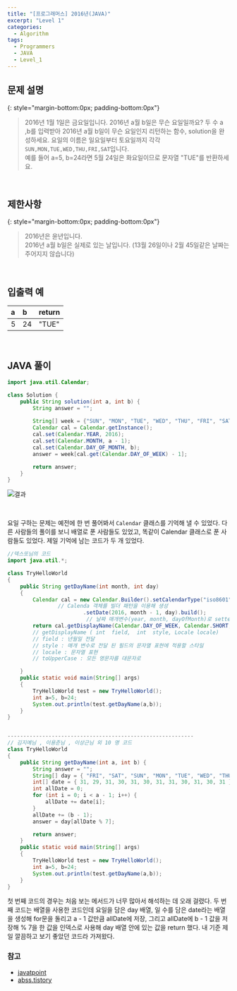 ```yaml
---
title: "[프로그래머스] 2016년(JAVA)"
excerpt: "Level 1"
categories: 
  - Algorithm
tags: 
  - Programmers
  - JAVA
  - Level_1
---
```


## 문제 설명
{: style="margin-bottom:0px; padding-bottom:0px"}

> 2016년 1월 1일은 금요일입니다. 2016년 a월 b일은 무슨 요일일까요? 두 수 a ,b를 입력받아 2016년 a월 b일이 무슨 요일인지 리턴하는 함수, solution을 완성하세요. 요일의 이름은 일요일부터 토요일까지 각각 `SUN,MON,TUE,WED,THU,FRI,SAT`입니다. <br> 예를 들어 a=5, b=24라면 5월 24일은 화요일이므로 문자열 "TUE"를 반환하세요.

<br>

## 제한사항
{: style="margin-bottom:0px; padding-bottom:0px"}
> 2016년은 윤년입니다.<br>
2016년 a월 b일은 실제로 있는 날입니다. (13월 26일이나 2월 45일같은 날짜는 주어지지 않습니다)
<br>

## 입출력 예

|a|b|return|
|:---------|:------|:------|
|5|24|"TUE"|


<br>

## JAVA 풀이

```java
import java.util.Calendar;

class Solution {
    public String solution(int a, int b) {
        String answer = "";
        
        String[] week = {"SUN", "MON", "TUE", "WED", "THU", "FRI", "SAT"};
        Calendar cal = Calendar.getInstance();
        cal.set(Calendar.YEAR, 2016); 
        cal.set(Calendar.MONTH, a - 1);
        cal.set(Calendar.DAY_OF_MONTH, b);
        answer = week[cal.get(Calendar.DAY_OF_WEEK) - 1];

        return answer;
    }
}
```


![결과](https://user-images.githubusercontent.com/70805241/113995299-141c2200-9891-11eb-9356-4e972e512cb9.png)

<br>

요일 구하는 문제는 예전에 한 번 풀어봐서 `Calendar` 클래스를 기억해 낼 수 있었다. 다른 사람들의 풀이를 보니 배열로 푼 사람들도 있었고, 똑같이 Calendar 클래스로 푼 사람들도 있었다. 제일 기억에 남는 코드가 두 개 있었다.

```java
//덱스또님의 코드
import java.util.*;

class TryHelloWorld
{
    public String getDayName(int month, int day)
    {
        Calendar cal = new Calendar.Builder().setCalendarType("iso8601")
                // Calenda 객체를 빌더 패턴을 이용해 생성
                        .setDate(2016, month - 1, day).build();
                         // 날짜 매개변수(year, month, dayOfMonth)로 setter를 이용해 값을 넣는다. 
        return cal.getDisplayName(Calendar.DAY_OF_WEEK, Calendar.SHORT, new Locale("ko-KR")).toUpperCase();
        // getDisplayName ( int  field,  int  style, Locale locale)
        // field : 년월일 전달
        // style : 매개 변수로 전달 된 필드의 문자열 표현에 적용할 스타일
        // locale : 문자열 표현
        // toUpperCase : 모든 영문자를 대문자로

    }
    public static void main(String[] args)
    {
        TryHelloWorld test = new TryHelloWorld();
        int a=5, b=24;
        System.out.println(test.getDayName(a,b));
    }
}


-----------------------------------------------------------
// 김지예님 , 이용준님 , 이상근님 외 10 명 코드
class TryHelloWorld
{
    public String getDayName(int a, int b) {
        String answer = "";
        String[] day = { "FRI", "SAT", "SUN", "MON", "TUE", "WED", "THU" };
        int[] date = { 31, 29, 31, 30, 31, 30, 31, 31, 30, 31, 30, 31 };
        int allDate = 0;
        for (int i = 0; i < a - 1; i++) {
            allDate += date[i];
        }
        allDate += (b - 1);
        answer = day[allDate % 7];

        return answer;
    }
    public static void main(String[] args)
    {
        TryHelloWorld test = new TryHelloWorld();
        int a=5, b=24;
        System.out.println(test.getDayName(a,b));
    }
}
```

첫 번째 코드의 경우는 처음 보는 메서드가 너무 많아서 해석하는 데 오래 걸렸다. 두 번째 코드는 배열을 사용한 코드인데 요일을 담은 day 배열, 일 수를 담은 date라는 배열을 생성해 for문을 돌리고 a - 1 값만큼 allDate에 저장, 그리고 allDate에 b - 1 값을 저장해 % 7을 한 값을 인덱스로 사용해 day 배열 안에 있는 값을 return 했다. 내 기준 제일 깔끔하고 보기 좋았던 코드라 가져왔다.


### 참고

- [javatpoint](https://www.javatpoint.com/post/java-calendar-getdisplayname-method)
- [abss.tistory](https://abss.tistory.com/68)